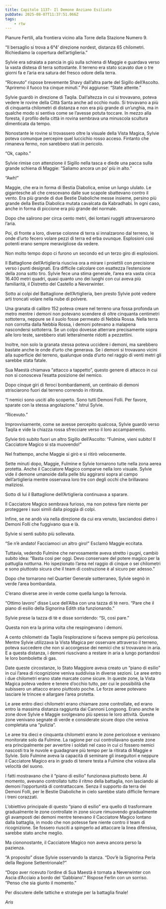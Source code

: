 ```yaml
---
title: Capitolo 1137- Il Demone Anziano Esiliato
pubDate: 2025-08-07T11:37:51.066Z
tags:
    - rtw
---
```





















Pianure Fertili, alla frontiera vicino alla Torre della Stazione Numero 9.






“Il bersaglio si trova a 6°4’ direzione nordest, distanza 65 chilometri. Richiediamo la copertura dell’artiglieria.”






Sylvie era sdraiata a pancia in giù sulla schiena di Maggie e guardava verso la vasta distesa di terra sottostante. Il terreno era stato scavato due o tre giorni fa e l’aria era satura del fresco odore della terra.






“Ricevuto” rispose brevemente Shavy dall’altra parte del Sigillo dell’Ascolto. “Apriremo il fuoco tra cinque minuti.” Poi aggiunse: “State attente.”






Sylvie guardò in direzione di Taqila. Dall’altezza in cui si trovavano, poteva vedere le rovine della Città Santa anche ad occhio nudo. Si trovavano a più di cinquanta chilometri di distanza e non era più grande di un’unghia, ma in qualche modo si sentiva come se l’avesse potuta toccare. In mezzo alla foresta, il profilo della città in rovina sembrava una minuscola scultura dimenticata da tempo.






Nonostante le rovine si trovassero oltre la visuale della Vista Magica, Sylvie poteva comunque percepire quel luccichio rosso acceso. Fintanto che rimaneva fermo, non sarebbero stati in pericolo.






“Ok, capito.”






Sylvie rimise con attenzione il Sigillo nella tasca e diede una pacca sulla grande schiena di Maggie: “Saliamo ancora un po’ più in alto.”






“Awh!”






Maggie, che era in forma di Bestia Diabolica, emise un lungo ululato. Le gigantesche ali che crescevano dalle sue scapole sbattevano contro il vento. Era più grande di due Bestie Diaboliche messe insieme, persino più grande della Bestia Diabolica mutata cavalcata da Kabradhabi. In ogni caso, anche in forma di piccione era più grande del normale.






Dopo che salirono per circa cento metri, dei lontani ruggiti attraversarono l’aria.






Poi, di fronte a loro, diverse colonne di terra si innalzarono dal terreno, le onde d’urto fecero volare pezzi di terra ed erba ovunque. Esplosioni così potenti erano sempre meravigliose da vedere.






Non molto tempo dopo ci furono un secondo ed un terzo giro di esplosioni.






Il Battaglione dell’Artiglieria riusciva ora a mirare i proiettili con precisione verso i punti designati. Era difficile calcolare con esattezza l’estensione della zona sotto tiro. Sylvie fece una stima generale, l’area era vasta circa 16.400 metri quadri, quasi quanto uno dei luoghi con cui aveva più familiarità, il Distretto del Castello a Neverwinter.






Sotto ai colpi del Battaglione dell’Artiglieria, ben presto Sylvie poté vedere arti troncati volare nella nube di polvere.






Una granata di calibro 152 poteva creare nel terreno una fossa profonda un metro mentre i demoni non potevano scendere di oltre cinquanta centimetri sottoterra, neppure se il suolo fosse permeato di Nebbia Rossa. Nella terra non corrotta dalla Nebbia Rossa, i demoni potevano a malapena nascondersi sottoterra. Se un colpo dovesse atterrare precisamente sopra alle loro teste, sarebbero stati letteralmente ridotti a pezzettini.






Inoltre, non solo la granata stessa poteva uccidere i demoni, ma sarebbero bastate anche le onde d’urto che generava. Se i demoni si trovavano vicini alla superficie del terreno, qualunque onda d’urto nel raggio di venti metri gli sarebbe stata fatale.






Sua Maestà chiamava “attacco a tappetto”, questo genere di attacco in cui non si conosceva l’esatta posizione del nemico.






Dopo cinque giri di feroci bombardamenti, un centinaio di demoni strisciarono fuori dal terreno correndo in ritirata.






“I nemici sono usciti allo scoperto. Sono tutti Demoni Folli. Per favore, sparate con la stessa angolazione.” Istruì Sylvie.






“Ricevuto.”






Improvvisamente, come se avesse percepito qualcosa, Sylvie guardò verso Taqila e vide la chiazza rossa sfrecciare verso il loro accampamento.






Sylvie tirò subito fuori un altro Sigillo dell’Ascolto: “Fulmine, vieni subito! Il Cacciatore Magico si sta muovendo!”






Nel frattempo, anche Maggie si girò e si ritirò velocemente.






Sette minuti dopo, Maggie, Fulmine e Sylvie tornarono tutte nella zona aerea protetta. Anche il Cacciatore Magico comparve nella loro visuale. Sylvie vide il demone umanoide dalla pelle blu aggirarsi sopra al campo dell’artiglieria mentre osservava loro tre con degli occhi che brillavano maliziosi.






Sotto di lui il Battaglione dell’Artiglieria continuava a sparare.






Il Cacciatore Magico sembrava furioso, ma non poteva fare niente per proteggere i suoi simili dalla pioggia di colpi.






Infine, se ne andò via nella direzione da cui era venuto, lasciandosi dietro i Demoni Folli che fuggivano qua e là.






Sylvie si sentì subito più sollevata.






“Se n’è andato! Facciamoci un altro giro!” Esclamò Maggie eccitata.






Tuttavia, vedendo Fulmine che nervosamente aveva stretto i pugni, cambiò subito idea: “Basta così per oggi. Devo conservare del potere magico per la pattuglia notturna. Ho ispezionato l’area nel raggio di cinque o sei chilometri e sono piuttosto sicura che il team di costruzione è al sicuro per adesso.”






Dopo che tornarono nel Quartier Generale sotterraneo, Sylvie segnò in verde l’area bombardata.






C’erano diverse aree in verde come quella lungo la ferrovia.






“Ottimo lavoro” disse Luce dell’Alba con una tazza di tè nero. “Pare che il piano di esilio della Signorina Edith stia funzionando.”






Sylvie prese la tazza di tè e disse sorridendo: “Sì, così pare.”






Questa non era la prima volta che respingevano i demoni.






A cento chilometri da Taqila l’esplorazione si faceva sempre più pericolosa. Mentre Sylvie utilizzava la Vista Magica per osservare attraverso il terreno, poteva succedere che non si accorgesse dei nemici che si trovavano in aria. E a questa distanza, i demoni riuscivano a restare in aria a lungo portandosi le loro bombolette di gas.






Date queste circostanze, lo Stato Maggiore aveva creato un “piano di esilio” in cui l’area di ricognizione veniva suddivisa in diverse sezioni. Le aree entro i due chilometri erano state marcate come sicure. In queste zone, la Vista Magica poteva vedere e tenere d’occhio tutto, per cui le possibilità che subissero un attacco erano piuttosto poche. Le forze aeree potevano lasciare le trincee e allargare l’area protetta.






Le aree entro dieci chilometri erano chiamare zone controllate, ed erano entro la massima distanza raggiunta dai Cannoni Longsong. Erano anche le zone dove Sylvie e Maggie svolgevano più spesso le loro attività. Queste zone venivano segnate di verde e considerate sicure dopo che veniva completata una “pulizia”.






Le aree tra dieci e cinquanta chilometri erano le zone pericolose e venivano monitorate solo da Fulmine. La ragione per cui controllavano queste zone era principalmente per avvertire i soldati nel caso in cui ci fossero nemici nascosti tra le nuvole e guadagnare più tempo per la ritirata di Maggie e Sylvie. Solo Fulmine aveva la capacità di seminare gli inseguitori e neppure il Cacciatore Magico era in grado di tenere testa a Fulmine che volava alla velocità del suono.






I fatti mostravano che il “piano di esilio” funzionava piuttosto bene. Al momento, avevano controllato tutto il ritmo della battaglia, non lasciando ai demoni l’opportunità di contrattaccare. Senza il supporto da terra dei Demoni Folli, per le Bestie Diaboliche in cielo sarebbe stato difficile fermare i treni corazzati.






L’obiettivo principale di questo “piano di esilio” era quello di trasformare gradualmente le zone controllate in zone sicure rimuovendo gradualmente gli avamposti dei demoni mentre tenevano il Cacciatore Magico lontano dalla battaglia, in modo che non potesse fare niente contro il team di ricognizione. Se fossero riusciti a spingerlo ad attaccare la linea difensiva, sarebbe stato anche meglio.






Ma ciononostante, il Cacciatore Magico non aveva ancora perso la pazienza.






“A proposito” disse Sylvie osservando la stanza. “Dov’è la Signorina Perla della Regione Settentrionale?”






“Dopo aver ricevuto l’ordine di Sua Maestà è tornata a Neverwinter con Ascia d’Acciaio a bordo del ‘Gabbiano’.” Rispose Ferlin con un sorriso. “Penso che sia giunto il momento.”






Per discutere delle tattiche e strategie per la battaglia finale!






<em>Aris</em>


                                


                                



